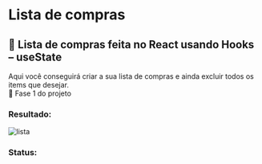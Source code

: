 # Lista de compras
## 📜 Lista de compras feita no React usando Hooks – useState
  Aqui você conseguirá criar a sua lista de compras e ainda excluir todos os items que desejar. </br>
  📌 Fase 1 do projeto

### Resultado:

![lista](https://user-images.githubusercontent.com/71906862/114654394-79707880-9cc0-11eb-85a4-3d4e00856f11.PNG)

### Status:


